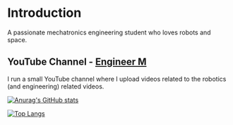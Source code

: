 # Introduction

A passionate mechatronics engineering student who loves robots and space.


## YouTube Channel - [Engineer M]([https://](https://www.youtube.com/c/EngineerM))
I run a small YouTube channel where I upload videos related to the robotics (and engineering) related videos.
<!---
engineerm-jp/engineerm-jp is a ✨ special ✨ repository because its `README.md` (this file) appears on your GitHub profile.
You can click the Preview link to take a look at your changes.
--->
[![Anurag's GitHub stats](https://github-readme-stats.vercel.app/api?username=engineerm-jp)](https://github.com/anuraghazra/github-readme-stats&hide=issues,contribs&show_icons=true&theme=tokyonight,&count_private=true)

[![Top Langs](https://github-readme-stats.vercel.app/api/top-langs/?username=engineerm-jp&hide=latex)](https://github.com/anuraghazra/github-readme-stats,&layout=compact)
